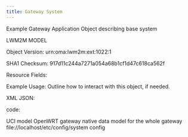 ```yaml
---
title: Gateway System
---
```

Example Gateway Application Object describing base system

LWM2M MODEL

Object Version: urn:oma:lwm2m:ext:1022:1

SHA1 Checksum: 917d11c244a7271a054a68b1cf1d47c618ca562f

Resource Fields: 

Example Usage: Outline how to interact with this object, if needed.

XML
JSON: 

code:

UCI model
OpenWRT gateway native data model for the whole gateway
file://localhost/etc/config/system
config
